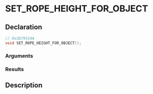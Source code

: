 # SET_ROPE_HEIGHT_FOR_OBJECT

## Declaration
```cpp
// 0x3D79554A
void SET_ROPE_HEIGHT_FOR_OBJECT();
```

### Arguments

### Results

## Description
